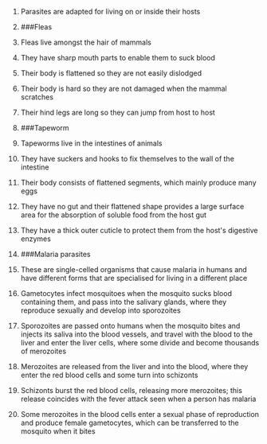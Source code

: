 1. Parasites are adapted for living on or inside their hosts
2. ###Fleas
 1. Fleas live amongst the hair of mammals
 2. They have sharp mouth parts to enable them to suck blood
 3. Their body is flattened so they are not easily dislodged
 4. Their body is hard so they are not damaged when the mammal scratches
 5. Their hind legs are long so they can jump from host to host

3. ###Tapeworm
 1. Tapeworms live in the intestines of animals
 2. They have suckers and hooks to fix themselves to the wall of the intestine
 3. Their body consists of flattened segments, which mainly produce many eggs
 4. They have no gut and their flattened shape provides a large surface area for the absorption of soluble food from the host gut
 5. They have a thick outer cuticle to protect them from the host's digestive enzymes

4. ###Malaria parasites
 1. These are single-celled organisms that cause malaria in humans and have different forms that are specialised for living in a different place
 2. Gametocytes infect mosquitoes when the mosquito sucks blood containing them, and pass into the salivary glands, where they reproduce sexually and develop into sporozoites
 3. Sporozoites are passed onto humans when the mosquito bites and injects its saliva into the blood vessels, and travel with the blood to the liver and enter the liver cells, where some divide and become thousands of merozoites
 4. Merozoites are released from the liver and into the blood, where they enter the red blood cells and some turn into schizonts
 5. Schizonts burst the red blood cells, releasing more merozoites; this release coincides with the fever attack seen when a person has malaria
 6. Some merozoites in the blood cells enter a sexual phase of reproduction and produce female gametocytes, which can be transferred to the mosquito when it bites
